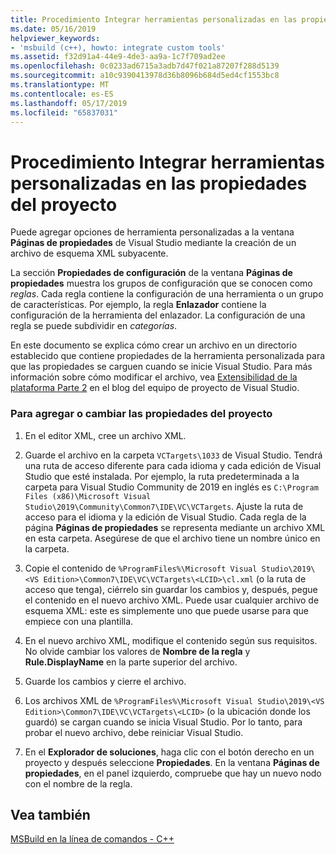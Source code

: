 ```yaml
---
title: Procedimiento Integrar herramientas personalizadas en las propiedades del proyecto
ms.date: 05/16/2019
helpviewer_keywords:
- 'msbuild (c++), howto: integrate custom tools'
ms.assetid: f32d91a4-44e9-4de3-aa9a-1c7f709ad2ee
ms.openlocfilehash: 0c0233ad6715a3adb7d47f021a87207f288d5139
ms.sourcegitcommit: a10c9390413978d36b8096b684d5ed4cf1553bc8
ms.translationtype: MT
ms.contentlocale: es-ES
ms.lasthandoff: 05/17/2019
ms.locfileid: "65837031"
---
```

# <a name="how-to-integrate-custom-tools-into-the-project-properties"></a>Procedimiento Integrar herramientas personalizadas en las propiedades del proyecto

Puede agregar opciones de herramienta personalizadas a la ventana **Páginas de propiedades** de Visual Studio mediante la creación de un archivo de esquema XML subyacente.

La sección **Propiedades de configuración** de la ventana **Páginas de propiedades** muestra los grupos de configuración que se conocen como *reglas*. Cada regla contiene la configuración de una herramienta o un grupo de características. Por ejemplo, la regla **Enlazador** contiene la configuración de la herramienta del enlazador. La configuración de una regla se puede subdividir en *categorías*.

En este documento se explica cómo crear un archivo en un directorio establecido que contiene propiedades de la herramienta personalizada para que las propiedades se carguen cuando se inicie Visual Studio. Para más información sobre cómo modificar el archivo, vea [Extensibilidad de la plataforma Parte 2](https://blogs.msdn.microsoft.com/vsproject/2009/06/18/platform-extensibility-part-2/) en el blog del equipo de proyecto de Visual Studio.

### <a name="to-add-or-change-project-properties"></a>Para agregar o cambiar las propiedades del proyecto

1. En el editor XML, cree un archivo XML.

1. Guarde el archivo en la carpeta `VCTargets\1033` de Visual Studio. Tendrá una ruta de acceso diferente para cada idioma y cada edición de Visual Studio que esté instalada. Por ejemplo, la ruta predeterminada a la carpeta para Visual Studio Community de 2019 en inglés es `C:\Program Files (x86)\Microsoft Visual Studio\2019\Community\Common7\IDE\VC\VCTargets`. Ajuste la ruta de acceso para el idioma y la edición de Visual Studio. Cada regla de la página **Páginas de propiedades** se representa mediante un archivo XML en esta carpeta. Asegúrese de que el archivo tiene un nombre único en la carpeta.

1. Copie el contenido de `%ProgramFiles%\Microsoft Visual Studio\2019\<VS Edition>\Common7\IDE\VC\VCTargets\<LCID>\cl.xml` (o la ruta de acceso que tenga), ciérrelo sin guardar los cambios y, después, pegue el contenido en el nuevo archivo XML. Puede usar cualquier archivo de esquema XML: este es simplemente uno que puede usarse para que empiece con una plantilla.

1. En el nuevo archivo XML, modifique el contenido según sus requisitos. No olvide cambiar los valores de **Nombre de la regla** y **Rule.DisplayName** en la parte superior del archivo.

1. Guarde los cambios y cierre el archivo.

1. Los archivos XML de `%ProgramFiles%\Microsoft Visual Studio\2019\<VS Edition>\Common7\IDE\VC\VCTargets\<LCID>` (o la ubicación donde los guardó) se cargan cuando se inicia Visual Studio. Por lo tanto, para probar el nuevo archivo, debe reiniciar Visual Studio.

1. En el **Explorador de soluciones**, haga clic con el botón derecho en un proyecto y después seleccione **Propiedades**. En la ventana **Páginas de propiedades**, en el panel izquierdo, compruebe que hay un nuevo nodo con el nombre de la regla.

## <a name="see-also"></a>Vea también

[MSBuild en la línea de comandos - C++](msbuild-visual-cpp.md)
